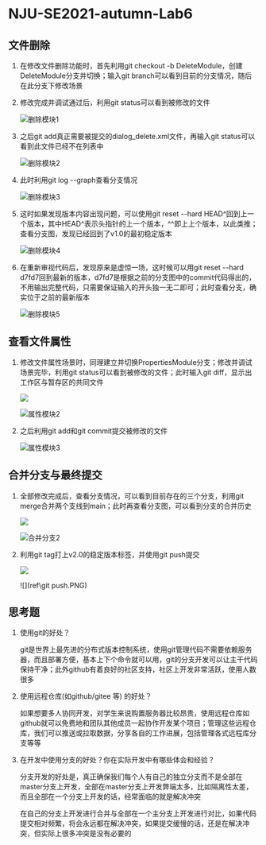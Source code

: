 # NJU-SE2021-autumn-Lab6

## 文件删除

1. 在修改文件删除功能时，首先利用git checkout -b DeleteModule，创建DeleteModule分支并切换；输入git branch可以看到目前的分支情况，随后在此分支下修改场景

2. 修改完成并调试通过后，利用git status可以看到被修改的文件

   ![删除模块1](ref\删除模块1.PNG)

3. 之后git add真正需要被提交的dialog_delete.xml文件，再输入git status可以看到此文件已经不在列表中

   ![删除模块2](ref\删除模块2.PNG)

4. 此时利用git log --graph查看分支情况

   ![删除模块3](ref\删除模块3.PNG)

5. 这时如果发现版本内容出现问题，可以使用git reset --hard HEAD^回到上一个版本，其中HEAD^表示头指针的上一个版本，^^即上上个版本，以此类推；查看分支图，发现已经回到了v1.0的最初稳定版本

   ![删除模块4](ref\删除模块4.PNG)

6. 在重新审视代码后，发现原来是虚惊一场，这时候可以用git reset --hard d7fd7回到最新的版本，d7fd7是根据之前的分支图中的commit代码得出的，不用输出完整代码，只需要保证输入的开头独一无二即可；此时查看分支，确实位于之前的最新版本

   ![删除模块5](ref\删除模块5.PNG)



## 查看文件属性

1. 修改文件属性场景时，同理建立并切换PropertiesModule分支；修改并调试场景完毕，利用git status可以看到被修改的文件；此时输入git diff，显示出工作区与暂存区的共同文件

   ![](ref\属性模块1.PNG)

   ![属性模块2](ref\属性模块2.PNG)

2. 之后利用git add和git commit提交被修改的文件

   ![属性模块3](ref\属性模块3.PNG)



## 合并分支与最终提交

1. 全部修改完成后，查看分支情况，可以看到目前存在的三个分支，利用git merge合并两个支线到main；此时再查看分支图，可以看到分支的合并历史

   ![](ref\合并分支.PNG)

   ![合并分支2](ref\合并分支2.PNG)

2. 利用git tag打上v2.0的稳定版本标签，并使用git push提交

   ![](ref\标签.PNG)
   
   ![](ref\git push.PNG)
   
   

## 思考题

1. 使用git的好处？

   git是世界上最先进的分布式版本控制系统，使用git管理代码不需要依赖服务器，而且部署方便，基本上下个命令就可以用，git的分支开发可以让主干代码保持干净；此外github有着良好的社区支持，社区上开发非常活跃，使用人数很多

2. 使用远程仓库(如github/gitee 等) 的好处？

   如果想要多人协同开发，对学生来说购置服务器比较昂贵，使用远程仓库如github就可以免费地和团队其他成员一起协作开发某个项目；管理这些远程仓库，我们可以推送或拉取数据，分享各自的工作进展，包括管理各式远程库分支等等

3. 在开发中使用分支的好处？你在实际开发中有哪些体会和经验？

   分支开发的好处是，真正确保我们每个人有自己的独立分支而不是全部在master分支上开发，全部在master分支上开发弊端太多，比如隔离性太差，而且全部在一个分支上开发的话，经常面临的就是解决冲突

   在自己的分支上开发进行合并与全部在一个主分支上开发进行对比，如果代码提交相对频繁，将会永远都在解决冲突，如果提交缓慢的话，还是在解决冲突，但实际上很多冲突是没有必要的

